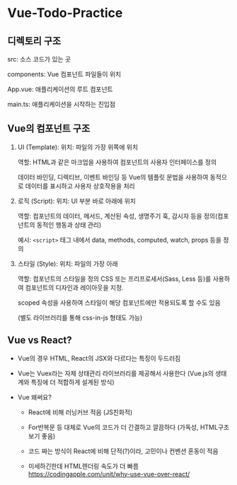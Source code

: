 # Vue-Todo-Practice

## 디렉토리 구조

src: 소스 코드가 있는 곳

components: Vue 컴포넌트 파일들이 위치

App.vue: 애플리케이션의 루트 컴포넌트

main.ts: 애플리케이션을 시작하는 진입점

## Vue의 컴포넌트 구조

1. UI (Template):
   위치: 파일의 가장 위쪽에 위치

   역할: HTML과 같은 마크업을 사용하여 컴포넌트의 사용자 인터페이스를 정의

   데이터 바인딩, 디렉티브, 이벤트 바인딩 등 Vue의 템플릿 문법을 사용하여 동적으로 데이터를 표시하고 사용자 상호작용을 처리

2. 로직 (Script):
   위치: UI 부분 바로 아래에 위치

   역할: 컴포넌트의 데이터, 메서드, 계산된 속성, 생명주기 훅, 감시자 등을 정의(컴포넌트의 동적인 행동과 상태 관리)

   예시: `<script>` 태그 내에서 data, methods, computed, watch, props 등을 정의

3. 스타일 (Style):
   위치: 파일의 가장 아래

   역할: 컴포넌트의 스타일을 정의 CSS 또는 프리프로세서(Sass, Less 등)를 사용하여 컴포넌트의 디자인과 레이아웃을 지정.

   scoped 속성을 사용하여 스타일이 해당 컴포넌트에만 적용되도록 할 수도 있음

   (별도 라이브러리를 통해 css-in-js 형태도 가능)

## Vue vs React?

- Vue의 경우 HTML, React의 JSX와 다르다는 특징이 두드러짐

- Vue는 Vuex라는 자체 상태관리 라이브러리를 제공해서 사용한다 (Vue.js의 생태계와 특징에 더 적합하게 설계된 방식)

- Vue 왜써요?

  - React에 비해 러닝커브 적음 (JS친화적)

  - For반복문 등 대체로 Vue의 코드가 더 간결하고 깔끔하다 (가독성, HTML구조 보기 좋음)

  - 코드 짜는 방식이 React에 비해 단적(?)이라, 고민이나 컨벤션 혼동이 적음

  - 미세하긴한데 HTML렌더링 속도가 더 빠름
    https://codingapple.com/unit/why-use-vue-over-react/
